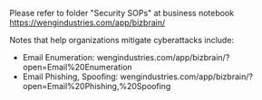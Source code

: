 Please refer to folder "Security SOPs" at business notebook
https://wengindustries.com/app/bizbrain/

Notes that help organizations mitigate cyberattacks include:
- Email Enumeration: wengindustries.com/app/bizbrain/?open=Email%20Enumeration
- Email Phishing, Spoofing: wengindustries.com/app/bizbrain/?open=Email%20Phishing,%20Spoofing